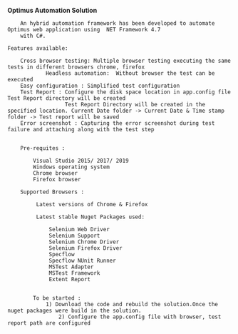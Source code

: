 <B> Optimus Automation Solution </B>
    
		An hybrid automation framework has been developed to automate Optimus web application using  NET Framework 4.7 
		with C#.
		
    Features available: 
    
		Cross browser testing: Multiple browser testing executing the same tests in different browsers chrome, firefox
                Headless automation:  Without browser the test can be executed
		Easy configuration : Simplified test configuration
		Test Report : Configure the disk space location in app.config file Test Report directory will be created
		              Test Report Directory will be created in the specified location. Current Date folder -> Current Date & Time stamp folder -> Test report will be saved
		Error screenshot : Capturing the error screenshot during test failure and attaching along with the test step 
		
		
		Pre-requites : 
		        
			Visual Studio 2015/ 2017/ 2019 
			Windows operating system 
			Chrome browser
			Firefox browser
		
		Supported Browsers :
		        
			 Latest versions of Chrome & Firefox
		
	         Latest stable Nuget Packages used: 
		    
				 Selenium Web Driver 
				 Selenium Support
				 Selenium Chrome Driver
				 Selenium Firefox Driver 
				 Specflow 
				 Specflow NUnit Runner
				 MSTest Adapter 
				 MSTest Framework 
				 Extent Report
			  
				 
			To be started : 
			    1) Download the code and rebuild the solution.Once the nuget packages were build in the solution. 
		            2) Configure the app.config file with browser, test report path are configured
						 
			  
			
			
